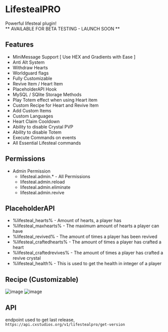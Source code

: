 # LifestealPRO
Powerful lifesteal plugin! <br>
** AVAILABLE FOR BETA TESTING - LAUNCH SOON **
## Features
- MiniMessage Support [ Use HEX and Gradients with Ease ]
- Anti Alt System
- Withdraw Hearts
- Worldguard flags
- Fully Customizable
- Revive Item / Heart Item
- PlaceholderAPI Hook
- MySQL / SQlite Storage Methods
- Play Totem effect when using Heart item
- Custom Recipe for Heart and Revive Item
- Add Custom Items
- Custom Languages
- Heart Claim Cooldown
- Ability to disable Crystal PVP
- Ability to disable Totem
- Execute Commands on events
- All Essential Lifesteal commands

## Permissions 
- Admin Permission
  - lifesteal.admin.* - All Permissions
  - lifesteal.admin.reload
  - lifesteal.admin.eliminate
  - lifesteal.admin.revive

## PlaceholderAPI
- %lifesteal_hearts% - Amount of hearts, a player has
- %lifesteal_maxhearts% - The maximum amount of hearts a player can have
- %lifesteal_revived% - The amount of times a player has been revived
- %lifesteal_craftedhearts% - The amount of times a player has crafted a heart
- %lifesteal_craftedrevives% - The amount of times a player has crafted a revive crystal
- %lifesteal_health% - This is used to get the health in integer of a player

## Recipe (Customizable)
![image](https://github.com/bijju089/LifestealPRO/assets/103484184/ed110369-3488-41c6-9e43-279cd98fbae1)
![image](https://github.com/bijju089/LifestealPRO/assets/103484184/68d3b409-93c0-4a51-9548-455ef0b49b85)

## API
endpoint used to get last release,
```https://api.cxstudios.org/v1/lifestealpro/get-version```

